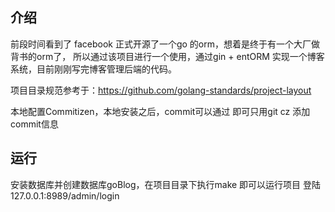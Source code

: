 ## 介绍

前段时间看到了 facebook 正式开源了一个go 的orm，想着是终于有一个大厂做背书的orm了，
所以通过该项目进行一个使用，通过gin + entORM 实现一个博客系统，目前刚刚写完博客管理后端的代码。

项目目录规范参考于：https://github.com/golang-standards/project-layout

本地配置Commitizen，本地安装之后，commit可以通过 即可只用git cz 添加commit信息

## 运行

安装数据库并创建数据库goBlog，在项目目录下执行make 即可以运行项目
登陆 127.0.0.1:8989/admin/login